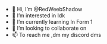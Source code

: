 - 👋 Hi, I’m @RedWeebShadow
- 👀 I’m interested in Idk
- 🌱 I’m currently learning In Form 1
- 💞️ I’m looking to collaborate on 
- 📫 To reach me ,dm my discord dms

<!---
RedWeebShadow/RedWeebShadow is a ✨ special ✨ repository because its `README.md` (this file) appears on your GitHub profile.
You can click the Preview link to take a look at your changes.
--->
